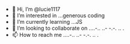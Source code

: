 - 👋 Hi, I’m @lucie1117
- 👀 I’m interested in ...generous coding
- 🌱 I’m currently learning ...JS
- 💞️ I’m looking to collaborate on ....-.. ..- -.-. .. .
- 📫 How to reach me ....-.. ..- -.-. .. .

<!---
lucie1117/lucie1117 is a ✨ special ✨ repository because its `README.md` (this file) appears on your GitHub profile.
You can click the Preview link to take a look at your changes.
--->
